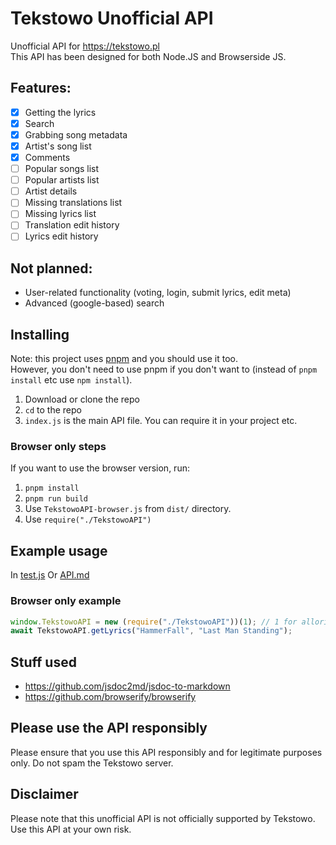 # Tekstowo Unofficial API
Unofficial API for https://tekstowo.pl<br>
This API has been designed for both Node.JS and Browserside JS.

## Features:
- [x] Getting the lyrics
- [x] Search
- [x] Grabbing song metadata
- [x] Artist's song list
- [x] Comments
- [ ] Popular songs list
- [ ] Popular artists list
- [ ] Artist details
- [ ] Missing translations list
- [ ] Missing lyrics list
- [ ] Translation edit history
- [ ] Lyrics edit history

## Not planned:
- User-related functionality (voting, login, submit lyrics, edit meta)
- Advanced (google-based) search

## Installing
Note: this project uses [pnpm](https://pnpm.io/) and you should use it too. <br>
However, you don't need to use pnpm if you don't want to (instead of `pnpm install` etc use `npm install`).
1. Download or clone the repo
2. `cd` to the repo
3. `index.js` is the main API file. You can require it in your project etc.
### Browser only steps
If you want to use the browser version, run:
1. `pnpm install`
2. `pnpm run build`
3. Use `TekstowoAPI-browser.js` from `dist/` directory.
4. Use `require("./TekstowoAPI")`

## Example usage
In [test.js](./test.js)
Or [API.md](./docs/API.md)
### Browser only example
```js
window.TekstowoAPI = new (require("./TekstowoAPI"))(1); // 1 for allorigins proxy
await TekstowoAPI.getLyrics("HammerFall", "Last Man Standing");
```

## Stuff used
- https://github.com/jsdoc2md/jsdoc-to-markdown
- https://github.com/browserify/browserify

## Please use the API responsibly
Please ensure that you use this API responsibly and for legitimate purposes only. Do not spam the Tekstowo server.

## Disclaimer
Please note that this unofficial API is not officially supported by Tekstowo. Use this API at your own risk.
